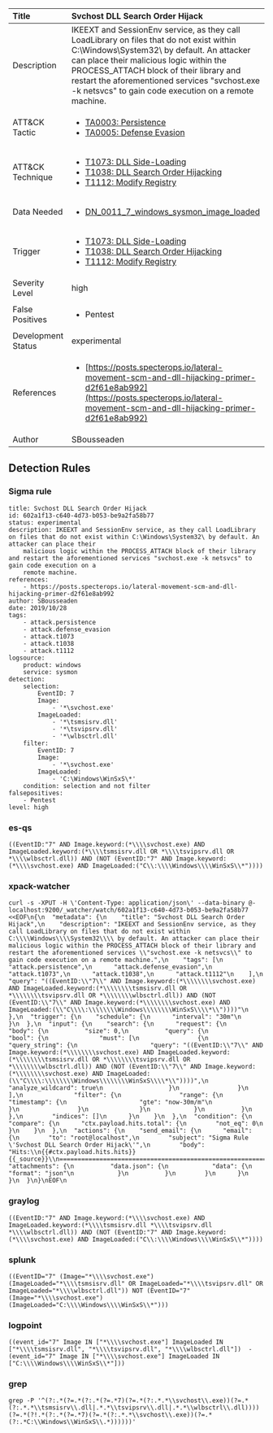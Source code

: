 | Title                | Svchost DLL Search Order Hijack                                                                                                                                                 |
|:---------------------|:------------------------------------------------------------------------------------------------------------------------------------------------------------|
| Description          | IKEEXT and SessionEnv service, as they call LoadLibrary on files that do not exist within C:\Windows\System32\ by default. An attacker can place their malicious logic within the PROCESS_ATTACH block of their library and restart the aforementioned services "svchost.exe -k netsvcs" to gain code execution on a remote machine.                                                                                                                                           |
| ATT&amp;CK Tactic    |  <ul><li>[TA0003: Persistence](https://attack.mitre.org/tactics/TA0003)</li><li>[TA0005: Defense Evasion](https://attack.mitre.org/tactics/TA0005)</li></ul>  |
| ATT&amp;CK Technique | <ul><li>[T1073: DLL Side-Loading](https://attack.mitre.org/techniques/T1073)</li><li>[T1038: DLL Search Order Hijacking](https://attack.mitre.org/techniques/T1038)</li><li>[T1112: Modify Registry](https://attack.mitre.org/techniques/T1112)</li></ul>  |
| Data Needed          | <ul><li>[DN_0011_7_windows_sysmon_image_loaded](../Data_Needed/DN_0011_7_windows_sysmon_image_loaded.md)</li></ul>  |
| Trigger              | <ul><li>[T1073: DLL Side-Loading](../Triggers/T1073.md)</li><li>[T1038: DLL Search Order Hijacking](../Triggers/T1038.md)</li><li>[T1112: Modify Registry](../Triggers/T1112.md)</li></ul>  |
| Severity Level       | high |
| False Positives      | <ul><li>Pentest</li></ul>  |
| Development Status   | experimental |
| References           | <ul><li>[https://posts.specterops.io/lateral-movement-scm-and-dll-hijacking-primer-d2f61e8ab992](https://posts.specterops.io/lateral-movement-scm-and-dll-hijacking-primer-d2f61e8ab992)</li></ul>  |
| Author               | SBousseaden |


## Detection Rules

### Sigma rule

```
title: Svchost DLL Search Order Hijack
id: 602a1f13-c640-4d73-b053-be9a2fa58b77
status: experimental
description: IKEEXT and SessionEnv service, as they call LoadLibrary on files that do not exist within C:\Windows\System32\ by default. An attacker can place their
    malicious logic within the PROCESS_ATTACH block of their library and restart the aforementioned services "svchost.exe -k netsvcs" to gain code execution on a
    remote machine.
references:
    - https://posts.specterops.io/lateral-movement-scm-and-dll-hijacking-primer-d2f61e8ab992
author: SBousseaden
date: 2019/10/28
tags:
    - attack.persistence
    - attack.defense_evasion
    - attack.t1073
    - attack.t1038
    - attack.t1112
logsource:
    product: windows
    service: sysmon
detection:
    selection:
        EventID: 7
        Image:
            - '*\svchost.exe'
        ImageLoaded:
            - '*\tsmsisrv.dll'
            - '*\tsvipsrv.dll'
            - '*\wlbsctrl.dll'
    filter:
        EventID: 7
        Image:
            - '*\svchost.exe'
        ImageLoaded:
            - 'C:\Windows\WinSxS\*'        
    condition: selection and not filter
falsepositives:
    - Pentest
level: high
```





### es-qs
    
```
((EventID:"7" AND Image.keyword:(*\\\\svchost.exe) AND ImageLoaded.keyword:(*\\\\tsmsisrv.dll OR *\\\\tsvipsrv.dll OR *\\\\wlbsctrl.dll)) AND (NOT (EventID:"7" AND Image.keyword:(*\\\\svchost.exe) AND ImageLoaded:("C\\:\\\\Windows\\\\WinSxS\\*"))))
```


### xpack-watcher
    
```
curl -s -XPUT -H \'Content-Type: application/json\' --data-binary @- localhost:9200/_watcher/watch/602a1f13-c640-4d73-b053-be9a2fa58b77 <<EOF\n{\n  "metadata": {\n    "title": "Svchost DLL Search Order Hijack",\n    "description": "IKEEXT and SessionEnv service, as they call LoadLibrary on files that do not exist within C:\\\\Windows\\\\System32\\\\ by default. An attacker can place their malicious logic within the PROCESS_ATTACH block of their library and restart the aforementioned services \\"svchost.exe -k netsvcs\\" to gain code execution on a remote machine.",\n    "tags": [\n      "attack.persistence",\n      "attack.defense_evasion",\n      "attack.t1073",\n      "attack.t1038",\n      "attack.t1112"\n    ],\n    "query": "((EventID:\\"7\\" AND Image.keyword:(*\\\\\\\\svchost.exe) AND ImageLoaded.keyword:(*\\\\\\\\tsmsisrv.dll OR *\\\\\\\\tsvipsrv.dll OR *\\\\\\\\wlbsctrl.dll)) AND (NOT (EventID:\\"7\\" AND Image.keyword:(*\\\\\\\\svchost.exe) AND ImageLoaded:(\\"C\\\\:\\\\\\\\Windows\\\\\\\\WinSxS\\\\*\\"))))"\n  },\n  "trigger": {\n    "schedule": {\n      "interval": "30m"\n    }\n  },\n  "input": {\n    "search": {\n      "request": {\n        "body": {\n          "size": 0,\n          "query": {\n            "bool": {\n              "must": [\n                {\n                  "query_string": {\n                    "query": "((EventID:\\"7\\" AND Image.keyword:(*\\\\\\\\svchost.exe) AND ImageLoaded.keyword:(*\\\\\\\\tsmsisrv.dll OR *\\\\\\\\tsvipsrv.dll OR *\\\\\\\\wlbsctrl.dll)) AND (NOT (EventID:\\"7\\" AND Image.keyword:(*\\\\\\\\svchost.exe) AND ImageLoaded:(\\"C\\\\:\\\\\\\\Windows\\\\\\\\WinSxS\\\\*\\"))))",\n                    "analyze_wildcard": true\n                  }\n                }\n              ],\n              "filter": {\n                "range": {\n                  "timestamp": {\n                    "gte": "now-30m/m"\n                  }\n                }\n              }\n            }\n          }\n        },\n        "indices": []\n      }\n    }\n  },\n  "condition": {\n    "compare": {\n      "ctx.payload.hits.total": {\n        "not_eq": 0\n      }\n    }\n  },\n  "actions": {\n    "send_email": {\n      "email": {\n        "to": "root@localhost",\n        "subject": "Sigma Rule \'Svchost DLL Search Order Hijack\'",\n        "body": "Hits:\\n{{#ctx.payload.hits.hits}}{{_source}}\\n================================================================================\\n{{/ctx.payload.hits.hits}}",\n        "attachments": {\n          "data.json": {\n            "data": {\n              "format": "json"\n            }\n          }\n        }\n      }\n    }\n  }\n}\nEOF\n
```


### graylog
    
```
((EventID:"7" AND Image.keyword:(*\\\\svchost.exe) AND ImageLoaded.keyword:(*\\\\tsmsisrv.dll *\\\\tsvipsrv.dll *\\\\wlbsctrl.dll)) AND (NOT (EventID:"7" AND Image.keyword:(*\\\\svchost.exe) AND ImageLoaded:("C\\:\\\\Windows\\\\WinSxS\\*"))))
```


### splunk
    
```
((EventID="7" (Image="*\\\\svchost.exe") (ImageLoaded="*\\\\tsmsisrv.dll" OR ImageLoaded="*\\\\tsvipsrv.dll" OR ImageLoaded="*\\\\wlbsctrl.dll")) NOT (EventID="7" (Image="*\\\\svchost.exe") (ImageLoaded="C:\\\\Windows\\\\WinSxS\\*")))
```


### logpoint
    
```
((event_id="7" Image IN ["*\\\\svchost.exe"] ImageLoaded IN ["*\\\\tsmsisrv.dll", "*\\\\tsvipsrv.dll", "*\\\\wlbsctrl.dll"])  -(event_id="7" Image IN ["*\\\\svchost.exe"] ImageLoaded IN ["C:\\\\Windows\\\\WinSxS\\*"]))
```


### grep
    
```
grep -P '^(?:.*(?=.*(?:.*(?=.*7)(?=.*(?:.*.*\\svchost\\.exe))(?=.*(?:.*.*\\tsmsisrv\\.dll|.*.*\\tsvipsrv\\.dll|.*.*\\wlbsctrl\\.dll))))(?=.*(?!.*(?:.*(?=.*7)(?=.*(?:.*.*\\svchost\\.exe))(?=.*(?:.*C:\\Windows\\WinSxS\\.*))))))'
```



